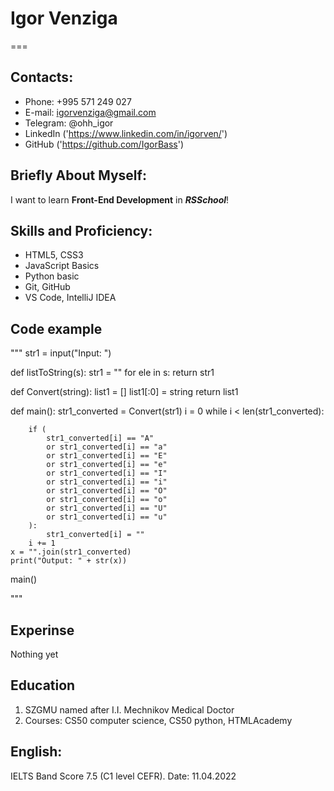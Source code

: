 # Igor Venziga
===
## Contacts:

* Phone: +995 571 249 027
* E-mail: igorvenziga@gmail.com
* Telegram: @ohh_igor
* LinkedIn ('https://www.linkedin.com/in/igorven/')
* GitHub ('https://github.com/IgorBass')
## Briefly About Myself:

I want to learn **Front-End Development** in ***RSSchool***!

## Skills and Proficiency:

* HTML5, CSS3
* JavaScript Basics
* Python basic
* Git, GitHub
* VS Code, IntelliJ IDEA

## Code example

"""
str1 = input("Input: ")


def listToString(s):
    str1 = ""
    for ele in s:
        return str1


def Convert(string):
    list1 = []
    list1[:0] = string
    return list1

def main():
    str1_converted = Convert(str1)
    i = 0
    while i < len(str1_converted):


        if (
            str1_converted[i] == "A"
            or str1_converted[i] == "a"
            or str1_converted[i] == "E"
            or str1_converted[i] == "e"
            or str1_converted[i] == "I"
            or str1_converted[i] == "i"
            or str1_converted[i] == "O"
            or str1_converted[i] == "o"
            or str1_converted[i] == "U"
            or str1_converted[i] == "u"
        ):
            str1_converted[i] = ""
        i += 1
    x = "".join(str1_converted)
    print("Output: " + str(x))


main()

"""

## Experinse

Nothing yet

## Education

1. SZGMU named after I.I. Mechnikov    Medical Doctor
2. Courses: CS50 computer science, CS50 python, HTMLAcademy

## English: 

IELTS Band Score 7.5 (C1 level CEFR). Date: 11.04.2022